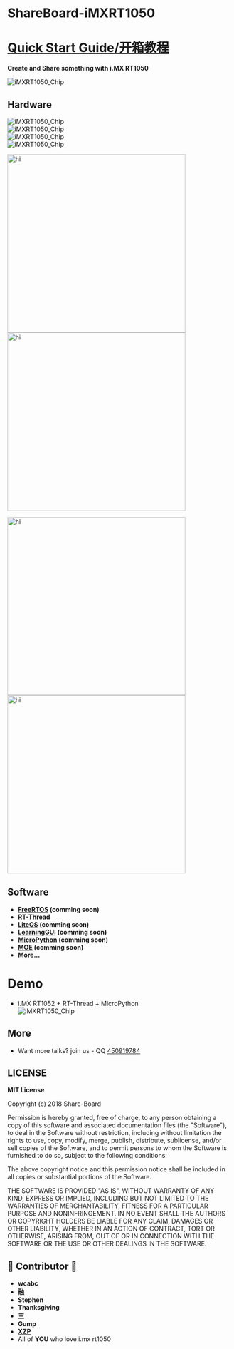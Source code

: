 # ShareBoard-iMXRT1050
# **[Quick Start Guide/开箱教程](https://github.com/Share-Board/ShareBoard-iMXRT1050/blob/master/Doc/Getting_Started_Guide.md)**
**Create and Share something with i.MX RT1050**   

![iMXRT1050_Chip](./Pic/ShareBoard_photo.png)        

## Hardware
![iMXRT1050_Chip](./Pic/ShareBoard-i.MXRT1050_REV3.pdf.jpg)   
![iMXRT1050_Chip](./Pic/ShareBoard-i.MXRT1050_REV3_Pcb2.jpg)   
![iMXRT1050_Chip](./Pic/PCB_Front.png)     
![iMXRT1050_Chip](./Pic/PCB_Back.png)   

<img src="./Pic/ShareBoard-i.MXRT1050_REV3.pdf.jpg" alt="hi" width="400" height="400"> <img src="./Pic/ShareBoard-i.MXRT1050_REV3_Pcb2.jpg" alt="hi" width="400">

<img src="./Pic/PCB_Front.png" alt="hi" width="400"> <img src="./Pic/PCB_Back.png" alt="hi" width="400">

## Software
- **[FreeRTOS](https://www.freertos.org/) (comming soon)**
- **[RT-Thread](https://github.com/RT-Thread/rt-thread)**
- **[LiteOS](https://github.com/LITEOS/LiteOS_Kernel) (comming soon)**
- **[LearningGUI](http://www.learninggui.org/) (comming soon)**
- **[MicroPython](https://github.com/micropython/micropython) (comming soon)**
- **[MOE](https://github.com/ianhom/MOE) (comming soon)**
- **More...**

# Demo
- i.MX RT1052 + RT-Thread + MicroPython   
![iMXRT1050_Chip](./Pic/ShareBoard_rtt_mpy_demo.gif)   

## More
- Want more talks? join us - QQ [450919784](https://jq.qq.com/?_wv=1027&k=5NtfK5h)    

## LICENSE
**MIT License**

Copyright (c) 2018 Share-Board

Permission is hereby granted, free of charge, to any person obtaining a copy of this software and associated documentation files (the "Software"), to deal in the Software without restriction, including without limitation the rights to use, copy, modify, merge, publish, distribute, sublicense, and/or sell copies of the Software, and to permit persons to whom the Software is furnished to do so, subject to the following conditions:

The above copyright notice and this permission notice shall be included in all copies or substantial portions of the Software.

THE SOFTWARE IS PROVIDED "AS IS", WITHOUT WARRANTY OF ANY KIND, EXPRESS OR IMPLIED, INCLUDING BUT NOT LIMITED TO THE WARRANTIES OF MERCHANTABILITY, FITNESS FOR A PARTICULAR PURPOSE AND NONINFRINGEMENT. IN NO EVENT SHALL THE AUTHORS OR COPYRIGHT HOLDERS BE LIABLE FOR ANY CLAIM, DAMAGES OR OTHER LIABILITY, WHETHER IN AN ACTION OF CONTRACT, TORT OR OTHERWISE, ARISING FROM, OUT OF OR IN CONNECTION WITH THE SOFTWARE OR THE USE OR OTHER DEALINGS IN THE SOFTWARE.

## :tada: Contributor :tada:
- **wcabc**
- **融**
- **Stephen**
- **Thanksgiving**
- **三**
- **Gump**
- **[XZP](https://github.com/pengpeng0830)**
- All of **YOU** who love i.mx rt1050 
